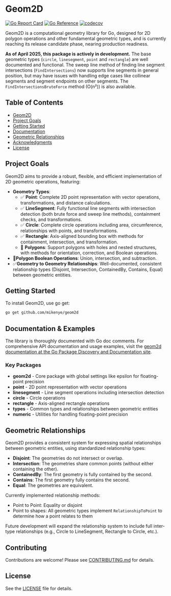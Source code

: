 # Geom2D

[![Go Report Card](https://goreportcard.com/badge/github.com/mikenye/geom2d)](https://goreportcard.com/report/github.com/mikenye/geom2d)
[![Go Reference](https://pkg.go.dev/badge/github.com/mikenye/geom2d.svg)](https://pkg.go.dev/github.com/mikenye/geom2d)
[![codecov](https://codecov.io/gh/mikenye/geom2d/graph/badge.svg?token=Z73XKN7N8D)](https://codecov.io/gh/mikenye/geom2d)

Geom2D is a computational geometry library for Go, designed for 2D polygon operations and other fundamental geometric types, and is currently reaching its release candidate phase, nearing production readiness.

**As of April 2025, this package is actively in development.** The base geometric types (`circle`, `linesegment`, `point` and `rectangle`) are well documented and functional. The sweep line method of finding line segment intersections (`FindIntersections`) now supports line segments in general position, but may have issues with handling edge cases like collinear segments and segment endpoints on other segments. The `FindIntersectionsBruteForce` method (O(n²)) is also available.

## Table of Contents
- [Geom2D](#geom2d)
- [Project Goals](#project-goals)
- [Getting Started](#getting-started)
- [Documentation](#documentation)
- [Geometric Relationships](#geometric-relationships)
- [Acknowledgments](#acknowledgments)
- [License](#license)

## Project Goals

Geom2D aims to provide a robust, flexible, and efficient implementation of 2D geometric operations, featuring:

- **Geometry Types**:
  - ✅ **Point**: Complete 2D point representation with vector operations, transformations, and distance calculations.
  - ✅ **LineSegment**: Fully functional line segments with intersection detection (both brute force and sweep line methods), containment checks, and transformations.
  - ✅ **Circle**: Complete circle operations including area, circumference, relationships with points, and transformations.
  - ✅ **Rectangle**: Axis-aligned bounding box with methods for containment, intersection, and transformation.
  - 🚧 **Polygons**: Support polygons with holes and nested structures, with methods for orientation, correction, and Boolean operations.
- 🚧**Polygon Boolean Operations**: Union, intersection, and subtraction.
- ✅**Geometry to Geometry Relationships**: Well-documented, consistent relationship types (Disjoint, Intersection, ContainedBy, Contains, Equal) between geometric entities.

## Getting Started

To install Geom2D, use go get:

```bash
go get github.com/mikenye/geom2d
```

## Documentation & Examples

The library is thoroughly documented with Go doc comments. For comprehensive API documentation and usage examples, visit the [geom2d documentation at the Go Package Discovery and Documentation site](https://pkg.go.dev/github.com/mikenye/geom2d).

### Key Packages

- **geom2d** - Core package with global settings like epsilon for floating-point precision
- **point** - 2D point representation with vector operations
- **linesegment** - Line segment operations including intersection detection
- **circle** - Circle operations
- **rectangle** - Axis-aligned rectangle operations
- **types** - Common types and relationships between geometric entities
- **numeric** - Utilities for handling floating-point precision

## Geometric Relationships

Geom2D provides a consistent system for expressing spatial relationships between geometric entities, using standardized relationship types:

- **Disjoint**: The geometries do not intersect or overlap.
- **Intersection**: The geometries share common points (without either containing the other).
- **ContainedBy**: The first geometry is fully contained by the second.
- **Contains**: The first geometry fully contains the second.
- **Equal**: The geometries are equivalent.

Currently implemented relationship methods:
- Point to Point: Equality or disjoint
- Point to shapes: All geometric types implement `RelationshipToPoint` to determine how a point relates to them

Future development will expand the relationship system to include full inter-type relationships (e.g., Circle to LineSegment, Rectangle to Circle, etc.).

## Contributing

Contributions are welcome! Please see [CONTRIBUTING.md](https://github.com/mikenye/geom2d/blob/main/CONTRIBUTING.md) for details.

## License

See the [LICENSE](https://github.com/mikenye/geom2d/blob/main/LICENSE) file for details.

